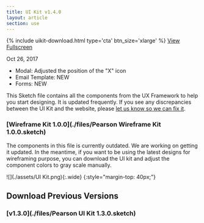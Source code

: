 ```yaml
---
title: UI Kit v1.4.0
layout: article
section: use
---
```


<div class="uikit-buttons">
  {% include uikit-download.html type='cta' btn_size='xlarge' %} <a class="pe-btn--btn_xlarge" href="https://sketch.cloud/s/qepzy/all/page-1/ui-kit" target="_blank">View Fullscreen</a>
</div>



Oct 26, 2017

 * Modal: Adjusted the position of the "X" icon
 * Email Template: NEW
 * Forms: NEW


This Sketch file contains all the components from the UX Framework to help you start designing. It is updated frequently. If you see any discrepancies between the UI Kit and the website, please [let us know so we can fix it]({{site.baseurl}}/contact).


### [Wireframe Kit 1.0.0](./files/Pearson Wireframe Kit 1.0.0.sketch)

The components in this file is currently outdated. We are working on getting it updated. In the meantime, if you want to be using the latest designs for wireframing purpose, you can download the UI kit and adjust the component colors to gray scale manually.


![](./assets/UI Kit.png){:.wide}
{:style="margin-top: 40px;"}

## Download Previous Versions

### [v1.3.0](./files/Pearson UI Kit 1.3.0.sketch)

